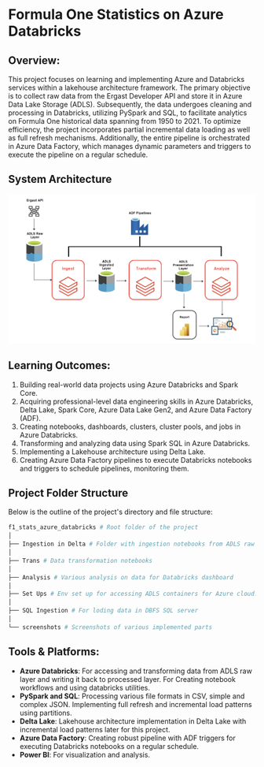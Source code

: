 # Formula One Statistics on Azure Databricks

## Overview:

This project focuses on learning and implementing Azure and Databricks services within a lakehouse architecture framework. The primary objective is to collect raw data from the Ergast Developer API and store it in Azure Data Lake Storage (ADLS). Subsequently, the data undergoes cleaning and processing in Databricks, utilizing PySpark and SQL, to facilitate analytics on Formula One historical data spanning from 1950 to 2021. To optimize efficiency, the project incorporates partial incremental data loading as well as full refresh mechanisms. Additionally, the entire pipeline is orchestrated in Azure Data Factory, which manages dynamic parameters and triggers to execute the pipeline on a regular schedule.

## System Architecture

![Detailed Overview of the System](screenshots/system_diagram.png)

## Learning Outcomes:

1. Building real-world data projects using Azure Databricks and Spark Core.
2. Acquiring professional-level data engineering skills in Azure Databricks, Delta Lake, Spark Core, Azure Data Lake Gen2, and Azure Data Factory (ADF).
3. Creating notebooks, dashboards, clusters, cluster pools, and jobs in Azure Databricks.
4. Transforming and analyzing data using Spark SQL in Azure Databricks.
5. Implementing a Lakehouse architecture using Delta Lake.
6. Creating Azure Data Factory pipelines to execute Databricks notebooks and triggers to schedule pipelines, monitoring them.


## Project Folder Structure

Below is the outline of the project's directory and file structure:

```bash
f1_stats_azure_databricks # Root folder of the project
│
├── Ingestion in Delta # Folder with ingestion notebooks from ADLS raw layer
│
├── Trans # Data transformation notebooks 
│
├── Analysis # Various analysis on data for Databricks dashboard
│ 
├── Set Ups # Env set up for accessing ADLS containers for Azure cloud.
│ 
├── SQL Ingestion # For loding data in DBFS SQL server
│ 
└── screenshots # Screenshots of various implemented parts

```

## Tools & Platforms:

- **Azure Databricks**: For accessing and transforming data from ADLS raw layer and writing it back to processed layer. For Creating notebook workflows and using databricks utilities.
- **PySpark and SQL**: Processing various file formats in CSV, simple and complex JSON. Implementing full refresh and incremental load patterns using partitions.
- **Delta Lake**: Lakehouse architecture implementation in Delta Lake with incremental load patterns later for this project.
- **Azure Data Factory**: Creating robust pipeline with ADF triggers for executing Databricks notebooks on a regular schedule.
- **Power BI**: For visualization and analysis.
